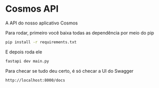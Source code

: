 # Cosmos API

A API do nosso aplicativo Cosmos

Para rodar, primeiro você baixa todas as dependência por meio do pip
```bash
pip install -r requirements.txt
```

E depois roda ele
```bash
fastapi dev main.py
```

Para checar se tudo deu certo, é só checar a UI do Swagger
```
http://localhost:8000/docs
```